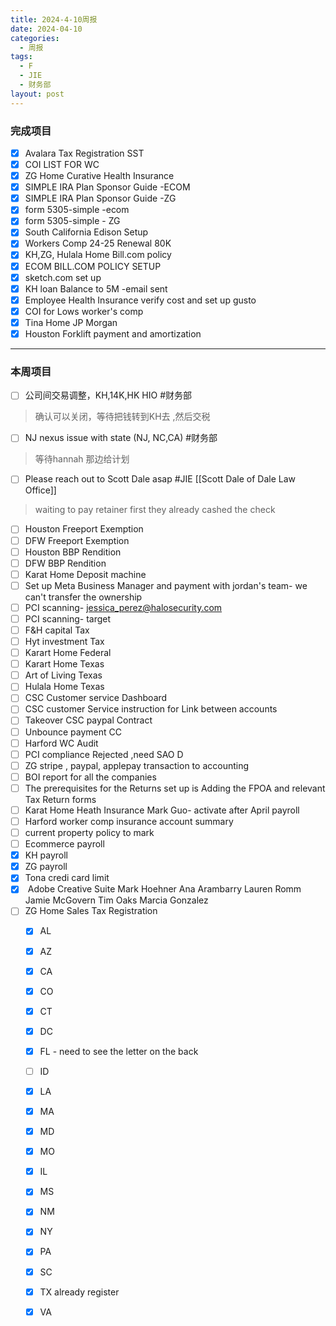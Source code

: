 ```yaml
---
title: 2024-4-10周报
date: 2024-04-10
categories:
  - 周报
tags:
  - F
  - JIE
  - 财务部
layout: post
---
```


### 完成项目  
- [x] Avalara Tax Registration SST
- [x] COI LIST FOR WC
- [x] ZG Home Curative Health Insurance
- [x] SIMPLE IRA Plan Sponsor Guide -ECOM
- [x] SIMPLE IRA Plan Sponsor Guide -ZG
- [x] form 5305-simple  -ecom
- [x] form 5305-simple - ZG
- [x] South California Edison Setup
- [x] Workers Comp 24-25 Renewal 80K
- [x] KH,ZG, Hulala Home Bill.com policy
- [x] ECOM BILL.COM POLICY SETUP
- [x] sketch.com set up 
- [x] KH loan Balance to 5M -email sent
- [x] Employee Health Insurance verify cost and set up gusto
- [x] COI for Lows worker's comp 
- [x] Tina Home JP Morgan
- [x] Houston Forklift payment and amortization

---
### 本周项目

- [ ] 公司间交易调整，KH,14K,HK HIO #财务部 
> 确认可以关闭，等待把钱转到KH去 ,然后交税
- [ ] NJ nexus issue with state (NJ, NC,CA)  #财务部 
> 等待hannah 那边给计划  
- [ ] Please reach out to Scott Dale asap #JIE    [[Scott Dale of Dale Law Office]]    
> waiting to pay retainer first
> they already cashed the check
- [ ] Houston Freeport Exemption
- [ ] DFW Freeport Exemption
- [ ] Houston BBP Rendition
- [ ] DFW BBP Rendition
- [ ] Karat Home Deposit machine
- [ ] Set up Meta Business Manager and payment with jordan's team- we can't transfer the ownership 
- [ ] PCI scanning- jessica_perez@halosecurity.com
- [ ] PCI scanning- target
- [ ] F&H capital Tax
- [ ] Hyt investment Tax
- [ ] Karart Home Federal 
- [ ] Karart Home Texas 
- [ ] Art of Living Texas
- [ ] Hulala Home Texas
- [ ] CSC Customer service Dashboard
- [ ] CSC customer Service instruction for Link between accounts
- [ ] Takeover CSC paypal Contract
- [ ] Unbounce payment CC
- [ ] Harford WC Audit
- [ ] PCI compliance Rejected ,need SAO D
- [ ] ZG stripe , paypal, applepay transaction to accounting
- [ ] BOI report for all the companies
- [ ] The prerequisites for the Returns set up is Adding the FPOA and relevant Tax Return forms
- [ ] Karat Home Heath Insurance Mark Guo- activate after April payroll
- [ ] Harford worker comp insurance account summary
- [ ] current property policy to mark
- [ ] Ecommerce payroll
- [x] KH payroll
- [x] ZG payroll
- [x] Tona credi card limit
- [x]  Adobe Creative Suite
		Mark Hoehner
		Ana Arambarry
		Lauren Romm
		Jamie McGovern
		Tim Oaks
		Marcia Gonzalez
- [ ] ZG Home Sales Tax Registration
	- [x] AL
	- [x] AZ
	- [x] CA
	- [x] CO
	- [x] CT
	- [x] DC
	- [x] FL - need to see the letter on the back
	- [ ] ID
	- [x] LA
	- [x] MA
	- [x] MD
	- [x] MO
	- [x] IL
	- [x] MS
	- [x] NM
	- [x] NY
	- [x] PA
	- [x] SC
	- [x] TX already register
	- [x] VA

















































































































































































































































